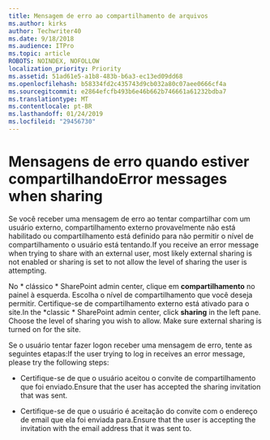 ```yaml
---
title: Mensagem de erro ao compartilhamento de arquivos
ms.author: kirks
author: Techwriter40
ms.date: 9/18/2018
ms.audience: ITPro
ms.topic: article
ROBOTS: NOINDEX, NOFOLLOW
localization_priority: Priority
ms.assetid: 51ad61e5-a1b8-483b-b6a3-ec13ed09dd68
ms.openlocfilehash: b58334fd2c435743d9cb032a80c07aee0666cf4a
ms.sourcegitcommit: e2864efcfb493b6e46b662b746661a61232bdba7
ms.translationtype: MT
ms.contentlocale: pt-BR
ms.lasthandoff: 01/24/2019
ms.locfileid: "29456730"
---
```

# <a name="error-messages-when-sharing"></a><span data-ttu-id="90f8d-102">Mensagens de erro quando estiver compartilhando</span><span class="sxs-lookup"><span data-stu-id="90f8d-102">Error messages when sharing</span></span>

<span data-ttu-id="90f8d-103">Se você receber uma mensagem de erro ao tentar compartilhar com um usuário externo, compartilhamento externo provavelmente não está habilitado ou compartilhamento está definido para não permitir o nível de compartilhamento o usuário está tentando.</span><span class="sxs-lookup"><span data-stu-id="90f8d-103">If you receive an error message when trying to share with an external user, most likely external sharing is not enabled or sharing is set to not allow the level of sharing the user is attempting.</span></span>
  
<span data-ttu-id="90f8d-p101">No \* clássico \* SharePoint admin center, clique em **compartilhamento** no painel à esquerda. Escolha o nível de compartilhamento que você deseja permitir. Certifique-se de compartilhamento externo está ativado para o site.</span><span class="sxs-lookup"><span data-stu-id="90f8d-p101">In the  \*classic \* SharePoint admin center, click **sharing** in the left pane. Choose the level of sharing you wish to allow. Make sure external sharing is turned on for the site.</span></span> 
  
<span data-ttu-id="90f8d-107">Se o usuário tentar fazer logon receber uma mensagem de erro, tente as seguintes etapas:</span><span class="sxs-lookup"><span data-stu-id="90f8d-107">If the user trying to log in receives an error message, please try the following steps:</span></span>
  
- <span data-ttu-id="90f8d-108">Certifique-se de que o usuário aceitou o convite de compartilhamento que foi enviado.</span><span class="sxs-lookup"><span data-stu-id="90f8d-108">Ensure that the user has accepted the sharing invitation that was sent.</span></span>
    
- <span data-ttu-id="90f8d-109">Certifique-se de que o usuário é aceitação do convite com o endereço de email que ela foi enviada para.</span><span class="sxs-lookup"><span data-stu-id="90f8d-109">Ensure that the user is accepting the invitation with the email address that it was sent to.</span></span>
    

